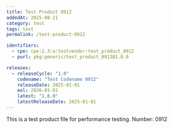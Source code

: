 ```yaml
---
title: Test Product 0912
addedAt: 2025-08-21
category: test
tags: test
permalink: /test-product-0912

identifiers:
  - cpe: cpe:2.3:a:testvendor:test_product_0912
  - purl: pkg:generic/test_product_0912@1.0.0

releases:
  - releaseCycle: "1.0"
    codename: "Test Codename 0912"
    releaseDate: 2025-01-01
    eol: 2026-01-01
    latest: "1.0.0"
    latestReleaseDate: 2025-01-01
---
```


This is a test product file for performance testing. Number: 0912
